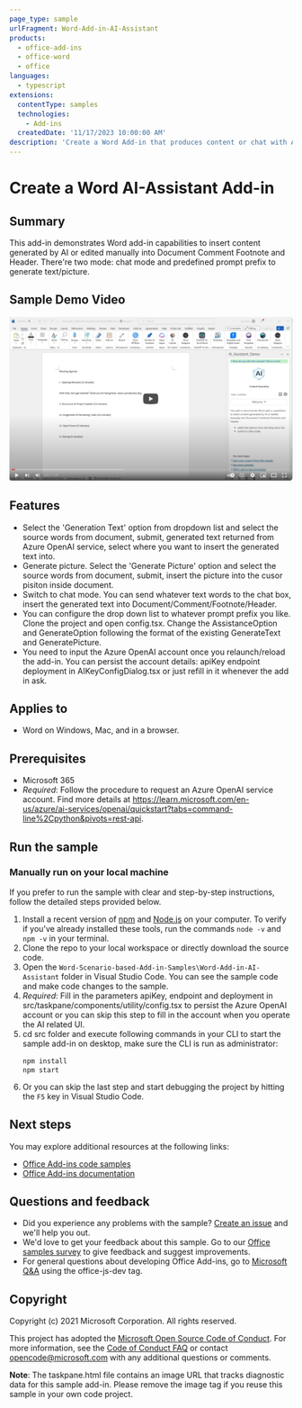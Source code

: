 ```yaml
---
page_type: sample
urlFragment: Word-Add-in-AI-Assistant
products:
  - office-add-ins
  - office-word
  - office
languages:
  - typescript
extensions:
  contentType: samples
  technologies:
    - Add-ins
  createdDate: '11/17/2023 10:00:00 AM'
description: 'Create a Word Add-in that produces content or chat with AI to assit your writting.'
---
```


# Create a Word AI-Assistant Add-in 

## Summary

This add-in demonstrates Word add-in capabilities to insert content generated by AI or edited manually into Document Comment Footnote and Header. There're two mode: chat mode and predefined prompt prefix to generate text/picture.

## Sample Demo Video

[![Watch the video](https://github.com/OfficeDev/Word-Scenario-based-Add-in-Samples/blob/main/Word-Add-in-AI-Assistant/assets/AI-Assistant-Demo-Video-Cover.png)](https://www.youtube.com/watch?v=VLTBKr9SDz0&t=1s)

## Features
- Select the 'Generation Text' option from dropdown list and select the source words from document, submit, generated text returned from Azure OpenAI service, select where you want to insert the generated text into.
- Generate picture. Select the 'Generate Picture' option and select the source words from document, submit, insert the picture into the cusor pisiton inside document.
- Switch to chat mode. You can send whatever text words to the chat box, insert the generated text into Document/Comment/Footnote/Header.
- You can configure the drop down list to whatever prompt prefix you like. Clone the project and open config.tsx. Change the AssistanceOption and GenerateOption following the format of the existing GenerateText and GeneratePicture.
- You need to input the Azure OpenAI account once you relaunch/reload the add-in. You can persist the account details: apiKey endpoint deployment in AIKeyConfigDialog.tsx or just refill in it whenever the add in ask.

## Applies to
- Word on Windows, Mac, and in a browser.

## Prerequisites
- Microsoft 365
- *Required*: Follow the procedure to request an Azure OpenAI service account. Find more details at https://learn.microsoft.com/en-us/azure/ai-services/openai/quickstart?tabs=command-line%2Cpython&pivots=rest-api.

## Run the sample

### Manually run on your local machine
If you prefer to run the sample with clear and step-by-step instructions, follow the detailed steps provided below.
1. Install a recent version of [npm](https://www.npmjs.com/get-npm) and [Node.js](https://nodejs.org/) on your computer. To verify if you've already installed these tools, run the commands `node -v` and `npm -v` in your terminal.
1. Clone the repo to your local workspace or directly download the source code.
1. Open the `Word-Scenario-based-Add-in-Samples\Word-Add-in-AI-Assistant` folder in Visual Studio Code. You can see the sample code and make code changes to the sample.
1. *Required*: Fill in the parameters apiKey, endpoint and deployment in src/taskpane/components/utility/config.tsx to persist the Azure OpenAI account or you can skip this step to fill in the account when you operate the AI related UI.
1. cd src folder and execute following commands in your CLI to start the sample add-in on desktop, make sure the CLI is run as administrator:
    ```console
    npm install
    npm start
    ```
1. Or you can skip the last step and start debugging the project by hitting the `F5` key in Visual Studio Code.

## Next steps
You may explore additional resources at the following links:
- [Office Add-ins code samples](https://github.com/OfficeDev/Office-Add-in-samples)
- [Office Add-ins documentation](https://learn.microsoft.com/en-us/office/dev/add-ins/)

## Questions and feedback
- Did you experience any problems with the sample? [Create an issue](https://github.com/OfficeDev/Office-Add-in-samples/issues/new/choose) and we'll help you out.
- We'd love to get your feedback about this sample. Go to our [Office samples survey](https://forms.office.com/Pages/ResponsePage.aspx?id=v4j5cvGGr0GRqy180BHbR8GFRbAYEV9Hmqgjcbr7lOdUNVAxQklNRkxCWEtMMFRFN0xXUFhYVlc5Ni4u) to give feedback and suggest improvements.
- For general questions about developing Office Add-ins, go to [Microsoft Q&A](https://learn.microsoft.com/answers/topics/office-js-dev.html) using the office-js-dev tag.

## Copyright
Copyright (c) 2021 Microsoft Corporation. All rights reserved.

This project has adopted the [Microsoft Open Source Code of Conduct](https://opensource.microsoft.com/codeofconduct/). For more information, see the [Code of Conduct FAQ](https://opensource.microsoft.com/codeofconduct/faq/) or contact [opencode@microsoft.com](mailto:opencode@microsoft.com) with any additional questions or comments.

**Note**: The taskpane.html file contains an image URL that tracks diagnostic data for this sample add-in. Please remove the image tag if you reuse this sample in your own code project.
